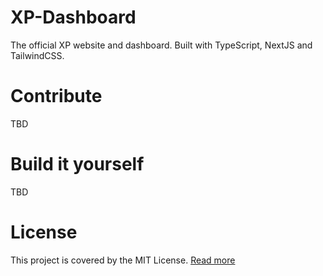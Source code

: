 # XP-Dashboard
The official XP website and dashboard. 
Built with TypeScript, NextJS and TailwindCSS.

# Contribute
TBD

# Build it yourself
TBD

# License
This project is covered by the MIT License. [Read more](./LICENSE)
